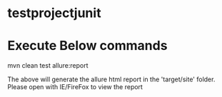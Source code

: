 # testprojectjunit

# Execute Below commands

mvn clean test allure:report  

The above will generate the allure html report in the 'target/site' folder. Please open with IE/FireFox to view the report